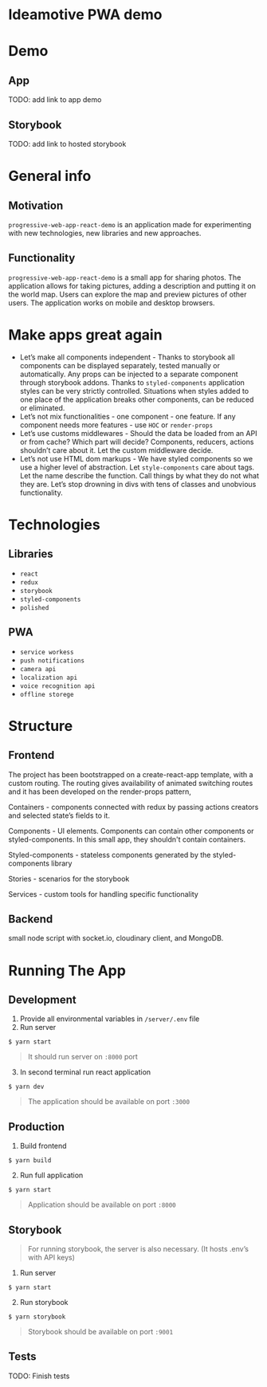 # Ideamotive PWA demo
# Demo
## App
TODO: add link to app demo
## Storybook
TODO: add link to hosted storybook

# General info
## Motivation
`progressive-web-app-react-demo` is an application made for experimenting with new technologies, new libraries and new approaches.
## Functionality
`progressive-web-app-react-demo` is a small app for sharing photos. The application allows for taking pictures, adding a description and putting it on the world map. Users can explore the map and preview pictures of other users. The application works on mobile and desktop browsers.


# Make apps great again
- Let’s make all components independent - Thanks to storybook all components can be displayed separately, tested manually or automatically. Any props can be injected to a separate component through storybook addons. Thanks to `styled-components`  application styles can be very strictly controlled. Situations when styles added to one place of the application breaks other components, can be reduced or eliminated.
- Let’s not mix functionalities - one component - one feature. If any component needs more features - use `HOC` or `render-props`
- Let’s use customs middlewares - Should the data be loaded from an API or from cache? Which part will decide? Components, reducers, actions shouldn’t care about it. Let the custom middleware decide.
- Let’s not use HTML dom markups - We have styled components so we use a higher level of abstraction. Let `style-components` care about tags.  Let the name describe the function. Call things by what they do not what they are. Let’s stop drowning in divs with tens of classes and unobvious functionality.

# Technologies
## Libraries
- `react`
- `redux`
- `storybook`
- `styled-components`
- `polished`

## PWA
- `service workess`
- `push notifications`
- `camera api`
- `localization api`
- `voice recognition api`
- `offline storege`

# Structure
## Frontend
The project has been bootstrapped on a create-react-app template, with a custom routing. The routing gives availability of animated switching routes and it has been developed on the render-props pattern,

Containers - components connected with redux by passing actions creators and selected state’s fields to it.

Components - UI elements. Components can contain other components or styled-components. In this small app, they shouldn't contain containers.

Styled-components - stateless components generated by the styled-components library

Stories - scenarios for the storybook

Services - custom tools for handling specific functionality

## Backend
 small node script with socket.io, cloudinary client, and MongoDB.

# Running The App
## Development
1. Provide all environmental variables in `/server/.env` file
2. Run server
```
$ yarn start
```

> It should run server on  `:8000` port

3. In second terminal run react application
```
$ yarn dev
```

> The application should be available on port  `:3000`

## Production
1. Build frontend
```
$ yarn build
```

2. Run full application
```
$ yarn start
```

> Application should be available on port  `:8000`

## Storybook
> For running storybook,  the server is also necessary. (It hosts .env’s with API keys)

1. Run server
```
$ yarn start
```

2. Run storybook
```
$ yarn storybook
```

> Storybook should be available on port  `:9001`


## Tests
TODO: Finish tests